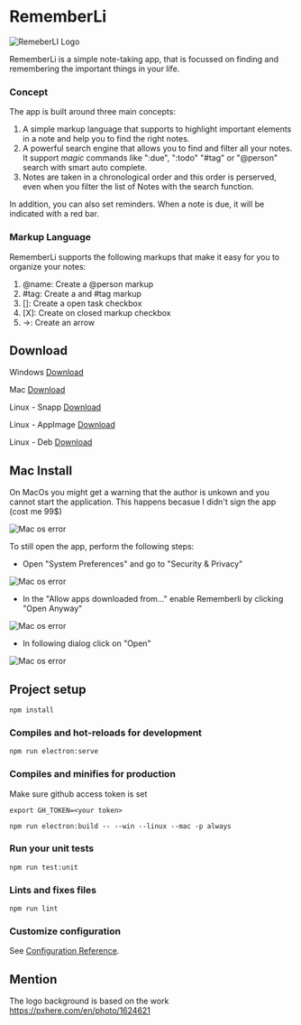 # RememberLi

![RemeberLI Logo](https://github.com/KlausSchaefers/rememberli/blob/main/src/assets/Logo_Window_Circle_R_Triangle_Small.png)

 RememberLi is a simple note-taking app, that is focussed on finding and remembering the important things in your life.

### Concept

The app is built around three main concepts:

1. A simple markup language that supports to highlight important elements in a note and help you to find the right notes.
2. A powerful search engine that allows you to find and filter all your notes. It support *magic* commands like ":due", ":todo" "#tag" or "@person" search with smart auto complete.
3. Notes are taken in a chronological order and this order is perserved, even when you filter the list of Notes with the search function.

In addition, you can also set reminders. When a note is due, it will be indicated with a red bar.

### Markup Language

RememberLi supports the following markups that make it easy for you to organize your notes:

1. @name: Create a @person markup
2. #tag: Create a and #tag markup
3. []: Create a open task checkbox 
4. [X]: Create on closed markup checkbox 
5. ->: Create an arrow

## Download
Windows [Download](https://github.com/KlausSchaefers/rememberli/releases/download/v1.0.17/RememberLi-Setup-1.0.17.exe)

Mac [Download](https://github.com/KlausSchaefers/rememberli/releases/download/v1.0.17/RememberLi-1.0.17.dmg)

Linux - Snapp [Download](https://github.com/KlausSchaefers/rememberli/releases/download/v1.0.13/RememberLi_1.0.13_amd64.snap)

Linux - AppImage [Download](https://github.com/KlausSchaefers/rememberli/releases/download/v1.0.13/RememberLi-1.0.13.AppImage)

Linux - Deb [Download](https://github.com/KlausSchaefers/rememberli/releases/download/v1.0.15/RememberLi_1.0.15_amd64.deb)

## Mac Install 

On MacOs you might get a warning that the author is unkown and you cannot start the application. This happens becasue I didn't sign the app (cost me 99$)

![Mac os error](https://github.com/KlausSchaefers/rememberli/blob/main/src/assets/MacError1.png)

To still open the app, perform the following steps:

- Open "System Preferences" and go to "Security & Privacy"

![Mac os error](https://github.com/KlausSchaefers/rememberli/blob/main/src/assets/MacError2.png)

- In the "Allow apps downloaded from..." enable Rememberli by clicking "Open Anyway"

![Mac os error](https://github.com/KlausSchaefers/rememberli/blob/main/src/assets/MacError3.png)

- In following dialog click on "Open"

![Mac os error](https://github.com/KlausSchaefers/rememberli/blob/main/src/assets/MacError4.png)

## Project setup
```
npm install
```

### Compiles and hot-reloads for development
```
npm run electron:serve 
```

### Compiles and minifies for production

Make sure github access token is set

```
export GH_TOKEN=<your token>
```

```
npm run electron:build -- --win --linux --mac -p always
```

### Run your unit tests
```
npm run test:unit
```

### Lints and fixes files
```
npm run lint
```

### Customize configuration
See [Configuration Reference](https://cli.vuejs.org/config/).



## Mention
The logo background is based on the work https://pxhere.com/en/photo/1624621
